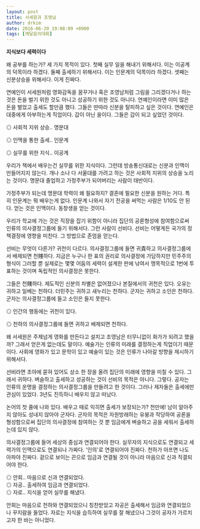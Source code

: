 ```yaml
---
layout: post
title: 서세원과 조영남
author: drkim
date: 2016-06-20 19:08:09 +0900
tags: [깨달음의대화]
---
```

**지식보다 세력이다**

  


왜 공부를 하는가? 세 가지 목적이 있다. 첫째 실무 일을 해내기 위해서다. 이는 이공계의 덕목이라 하겠다. 둘째 출세하기 위해서다. 이는 인문계의 덕목이라 하겠다. 셋째는 신분상승을 위해서다. 이게 진짜다. 

  


연예인이 서세원처럼 영화감독을 꿈꾸거나 혹은 조영남처럼 그림을 그리겠다거나 하는 것은 돈을 벌기 위한 것도 아니고 성공하기 위한 것도 아니다. 연예인이라면 이미 많은 돈을 벌었고 출세도 할만큼 했다. 그들은 딴따라 신분을 탈피하고 싶은 것이다. 연예인은 대중에게 아부하는게 직업이다. 갑이 아닌 을이다. 그들은 갑이 되고 싶었던 것이다. 

  


◎ 사회적 지위 상승.. 명문대  
      
◎ 인맥을 통한 출세.. 인문계  
      
◎ 실무를 위한 지식.. 이공계 

  


우리가 책에서 배우는건 실무를 위한 지식이다. 그런데 방송통신대로는 신분과 인맥이 만들어지지 않는다. 개나 소나 다 서울대를 가려고 하는 것은 사회적 지위의 상승을 노리는 것이다. 명문대 졸업하고 가정주부가 되어버리는 사람이 태반이다.

  


가정주부가 되는데 명문대 학력이 왜 필요하지? 결혼에 필요한 신분을 원하는 거다. 특히 인문계는 뭐 배우는게 없다. 인문계 나와서 자기 전공을 써먹는 사람은 1/10도 안 된다. 얻는 것은 인맥이다. 동창생을 얻는 것이다. 

  


우리가 학교에 가는 것은 직장을 잡기 위함이 아니라 집단의 공론형성에 참여함으로써 인류의 의사결정그룹에 들기 위해서다. 그런 사람이 선비다. 선비는 어떻게든 국가의 정책결정에 영향을 미친다. 그 방법으로 존엄을 얻는다.

  


선비는 무엇이 다른가? 귀천이 다르다. 의사결정그룹에 들면 귀貴하고 의사결정그룹에서 배제되면 천賤하다. 지금은 누구나 한 표의 권리로 의사결정에 가담하지만 민주주의 형식이 그러할 뿐 실제로는 몇몇 어둠의 세력이 설계한 판에 낚여서 맹목적으로 1번에 투표하는 것이며 독립적인 의사결정은 못한다. 

  


그들은 천賤하다. 제도적인 신분의 차별은 없어졌으나 본질에서의 귀천은 있다. 오유는 귀하고 일베는 천하다. 더민주는 귀하고 새누리는 천하다. 군자는 귀하고 소인은 천하다. 군자는 의사결정그룹에 들고 소인은 들지 못한다. 

  


◎ 인간의 행동에는 귀천이 있다.  
      
◎ 천하의 의사결정그룹에 들면 귀하고 배제되면 천하다. 

  


왜 서세원은 주제넘게 영화를 만든다고 설치고 조영남은 터무니없이 화가가 되려고 했을까? 그래서 얻은게 없는데도 말이다. 예술가는 인류의 미래를 결정하는게 직업이기 때문이다. 사회에 영화가 있고 문학이 있고 예술이 있는 것은 인류가 나아갈 방향을 제시하기 위해서다. 

  


선비라면 초야에 묻혀 있어도 상소 한 장을 올려 집단의 미래에 영향을 미칠 수 있다. 그래서 귀하다. 벼슬하고 출세하고 성공하는 것이 선비의 목적은 아니다. 그렇다. 공자는 인류의 운명을 결정하는 의사결정그룹을 만들려고 한 것이다. 그러나 제자들은 출세에만 관심이 있었다. 3년도 진득하니 배우지 않고 떠났다. 

  


논어의 첫 줄에 나와 있다. 배우고 때로 익히면 출세가 보장되는가? 천만에! 남이 알아주지 않아도 성내지 않아야 군자다. 군자의 목적은 자원방래하는 유붕과 작당하여 공론을 형성함으로써 집단의 의사결정에 참여하는 것 뿐 임금에게 벼슬하고 공을 세워서 출세하는데 있지 않다. 

  


의사결정그룹에 들어 세상의 중심과 연결되어야 한다. 실무자의 지식으로도 연결되고 세력가의 인맥으로도 연결되나 가짜다. '인의'로 연결되어야 진짜다. 천하가 아프면 나도 아파야 진짜다. 겉으로 보이는 끈으로 임금과 연결될 것이 아니라 마음으로 신과 직결되어야 한다. 

  


◎ 안회.. 마음으로 신과 연결되었다.    
◎ 자공.. 출세하여 임금과 연결되었다.    
◎ 자로.. 지식을 얻어 실무를 해냈다.

  


안회는 마음으로 천하와 연결되었으니 칭찬받았고 자공은 출세해서 임금와 연결되었으나 꾸지람을 들었다. 자로는 지식을 습득하여 실무를 잘 해냈으나 그것이 공자가 가르치고자 한 바는 아니었다.